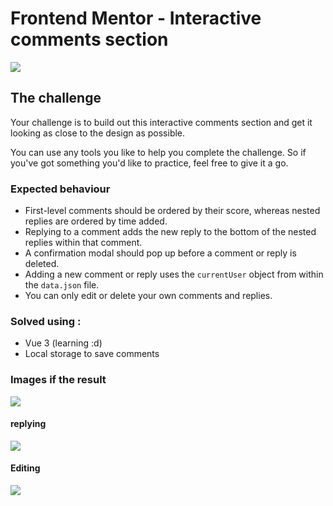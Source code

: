# Frontend Mentor - Interactive comments section

![](https://i.imgur.com/vl7ZQ5B.jpg)

## The challenge

Your challenge is to build out this interactive comments section and get it looking as close to the design as possible.

You can use any tools you like to help you complete the challenge. So if you've got something you'd like to practice, feel free to give it a go.

### Expected behaviour

- First-level comments should be ordered by their score, whereas nested replies are ordered by time added.
- Replying to a comment adds the new reply to the bottom of the nested replies within that comment.
- A confirmation modal should pop up before a comment or reply is deleted.
- Adding a new comment or reply uses the `currentUser` object from within the `data.json` file.
- You can only edit or delete your own comments and replies.

### Solved using :

- Vue 3 (learning :d)
- Local storage to save comments

### Images if the result

![](https://i.imgur.com/RCETVBu.png)

#### replying

![](https://i.imgur.com/YIRjaey.png)

#### Editing

![](https://i.imgur.com/X3DOiAe.png)
